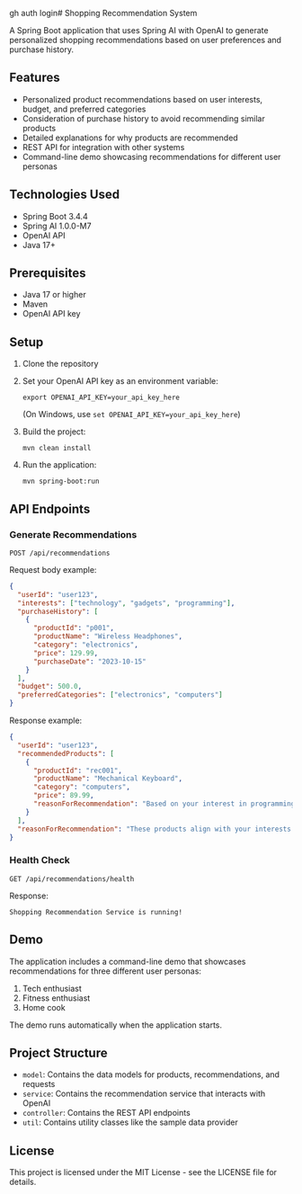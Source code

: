 gh auth login# Shopping Recommendation System

A Spring Boot application that uses Spring AI with OpenAI to generate personalized shopping recommendations based on user preferences and purchase history.

## Features

- Personalized product recommendations based on user interests, budget, and preferred categories
- Consideration of purchase history to avoid recommending similar products
- Detailed explanations for why products are recommended
- REST API for integration with other systems
- Command-line demo showcasing recommendations for different user personas

## Technologies Used

- Spring Boot 3.4.4
- Spring AI 1.0.0-M7
- OpenAI API
- Java 17+

## Prerequisites

- Java 17 or higher
- Maven
- OpenAI API key

## Setup

1. Clone the repository
2. Set your OpenAI API key as an environment variable:
   ```
   export OPENAI_API_KEY=your_api_key_here
   ```
   (On Windows, use `set OPENAI_API_KEY=your_api_key_here`)

3. Build the project:
   ```
   mvn clean install
   ```

4. Run the application:
   ```
   mvn spring-boot:run
   ```

## API Endpoints

### Generate Recommendations

```
POST /api/recommendations
```

Request body example:
```json
{
  "userId": "user123",
  "interests": ["technology", "gadgets", "programming"],
  "purchaseHistory": [
    {
      "productId": "p001",
      "productName": "Wireless Headphones",
      "category": "electronics",
      "price": 129.99,
      "purchaseDate": "2023-10-15"
    }
  ],
  "budget": 500.0,
  "preferredCategories": ["electronics", "computers"]
}
```

Response example:
```json
{
  "userId": "user123",
  "recommendedProducts": [
    {
      "productId": "rec001",
      "productName": "Mechanical Keyboard",
      "category": "computers",
      "price": 89.99,
      "reasonForRecommendation": "Based on your interest in programming and technology, a mechanical keyboard would enhance your coding experience."
    }
  ],
  "reasonForRecommendation": "These products align with your interests in technology and programming, and are within your budget of $500."
}
```

### Health Check

```
GET /api/recommendations/health
```

Response:
```
Shopping Recommendation Service is running!
```

## Demo

The application includes a command-line demo that showcases recommendations for three different user personas:
1. Tech enthusiast
2. Fitness enthusiast
3. Home cook

The demo runs automatically when the application starts.

## Project Structure

- `model`: Contains the data models for products, recommendations, and requests
- `service`: Contains the recommendation service that interacts with OpenAI
- `controller`: Contains the REST API endpoints
- `util`: Contains utility classes like the sample data provider

## License

This project is licensed under the MIT License - see the LICENSE file for details.